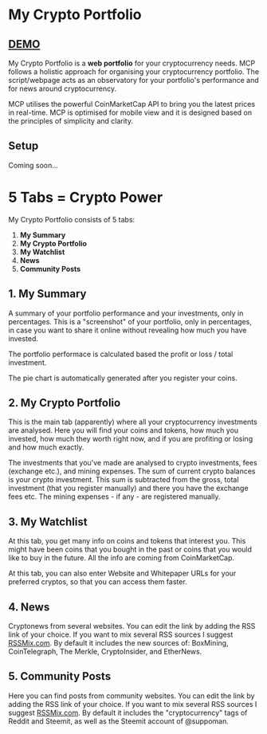 # My Crypto Portfolio
## [DEMO](https://mycryptoportfolio.000webhostapp.com/)

My Crypto Portfolio is a **web portfolio** for your cryptocurrency needs. 
MCP follows a holistic approach for organising your cryptocurrency portfolio. 
The script/webpage acts as an observatory for your portfolio's performance and for news around cryptocurrency.

MCP utilises the powerful CoinMarketCap API to bring you the latest prices in real-time. 
MCP is optimised for mobile view and it is designed based on the principles of simplicity and clarity.

## Setup

Coming soon...

# 5 Tabs = Crypto Power

My Crypto Portfolio consists of 5 tabs: 
1. **My Summary**
2. **My Crypto Portfolio**
3. **My Watchlist**
4. **News**
5. **Community Posts**

## 1. My Summary

A summary of your portfolio performance and your investments, only in percentages. 
This is a "screenshot" of your portfolio, only in percentages, in case you want to share it online without revealing how much you have invested.

The portfolio performace is calculated based the profit or loss / total investment.

The pie chart is automatically generated after you register your coins.

## 2. My Crypto Portfolio

This is the main tab (apparently) where all your cryptocurrency investments are analysed. 
Here you will find your coins and tokens, how much you invested, how much they worth right now, and if you are profiting or losing and how much exactly. 

The investments that you've made are analysed to crypto investments, fees (exchange etc.), and mining expenses.
The sum of current crypto balances is your crypto investment. 
This sum is subtracted from the gross, total investment (that you register manually) and there you have the exchange fees etc. 
The mining expenses - if any - are registered manually.

## 3. My Watchlist

At this tab, you get many info on coins and tokens that interest you. 
This might have been coins that you bought in the past or coins that you would like to buy in the future. 
All the info are coming from CoinMarketCap.

At this tab, you can also enter Website and Whitepaper URLs for your preferred cryptos, so that you can access them faster.

## 4. News

Cryptonews from several websites. 
You can edit the link by adding the RSS link of your choice. 
If you want to mix several RSS sources I suggest [RSSMix.com](http://rssmix.com). 
By default it includes the new sources of: BoxMining, CoinTelegraph, The Merkle, CryptoInsider, and EtherNews.

## 5. Community Posts

Here you can find posts from community websites. 
You can edit the link by adding the RSS link of your choice. 
If you want to mix several RSS sources I suggest [RSSMix.com](http://rssmix.com). 
By default it includes the "cryptocurrency" tags of Reddit and Steemit, as well as the Steemit account of @suppoman.

